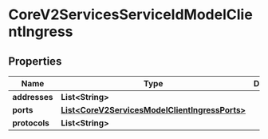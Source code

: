 

# CoreV2ServicesServiceIdModelClientIngress

## Properties

Name | Type | Description | Notes
------------ | ------------- | ------------- | -------------
**addresses** | **List&lt;String&gt;** |  | 
**ports** | [**List&lt;CoreV2ServicesModelClientIngressPorts&gt;**](CoreV2ServicesModelClientIngressPorts.md) |  | 
**protocols** | **List&lt;String&gt;** |  | 



